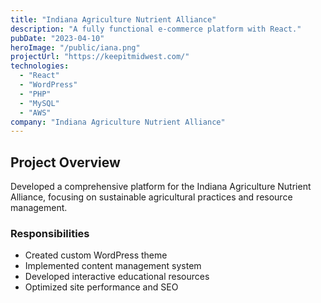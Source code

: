 ```yaml
---
title: "Indiana Agriculture Nutrient Alliance"
description: "A fully functional e-commerce platform with React."
pubDate: "2023-04-10"
heroImage: "/public/iana.png"
projectUrl: "https://keepitmidwest.com/"
technologies: 
  - "React"
  - "WordPress"
  - "PHP"
  - "MySQL"
  - "AWS"
company: "Indiana Agriculture Nutrient Alliance"
---
```


## Project Overview

Developed a comprehensive platform for the Indiana Agriculture Nutrient Alliance, focusing on sustainable agricultural practices and resource management.

### Responsibilities

- Created custom WordPress theme
- Implemented content management system
- Developed interactive educational resources
- Optimized site performance and SEO 